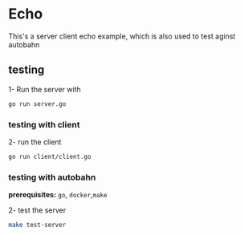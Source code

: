 # Echo

This's a server client echo example, which is also used to test aginst autobahn

## testing

1- Run the server with

```bash
go run server.go
```

### testing with client

2- run the client

```bash
go run client/client.go
```

### testing with autobahn

**prerequisites:** `go`, `docker`,`make`

2- test the server

```bash
make test-server
```
